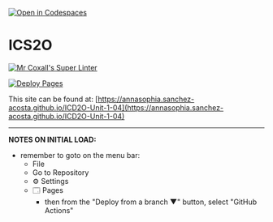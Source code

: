 [![Open in Codespaces](https://classroom.github.com/assets/launch-codespace-2972f46106e565e64193e422d61a12cf1da4916b45550586e14ef0a7c637dd04.svg)](https://classroom.github.com/open-in-codespaces?assignment_repo_id=18269463)
# ICS2O

[![Mr Coxall's Super Linter](https://github.com/annasophia.sanchez-acosta/ICD2O-Unit-1-04/workflows/Mr%20Coxall's%20Super%20Linter/badge.svg)](https://github.com/annasophia.sanchez-acosta/ICD2O-Unit-1-04/actions)

[![Deploy Pages](https://github.com/annasophia.sanchez-acosta/ICD2O-Unit-1-04/workflows/Deploy%20Pages/badge.svg)](https://github.com/<OWNER>/ICD2O-Unit-1-04/actions)

This site can be found at: [https://annasophia.sanchez-acosta.github.io/ICD2O-Unit-1-04](https://annasophia.sanchez-acosta.github.io/ICD2O-Unit-1-04)

---

**NOTES ON INITIAL LOAD:**
- remember to goto on the menu bar:
  - File
  - Go to Repository
  - ⚙ Settings
  - 🗔 Pages
    - then from the "Deploy from a branch ▼" button, select "GitHub Actions"
